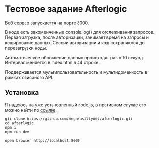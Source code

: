 # Тестовое задание Afterlogic
Веб сервер запускается на порте 8000.

В коде есть закоменченные console.log() для отслеживания запросов. Первая загрузка, после авторизации, занимает время на запросы и кэширование данных. Сессии авторизации и кэш сохраняются до перезагрузки ноды.

Автоматическое обновление данных происходит раз в 10 секунд. Интервал меняется в index.html в 44 строке.

Поддерживается мультипользовательность и мультидоменность в рамках описаного API.

## Установка
Я надеюсь на уже установленный node.js, в противном случае его можно найти по [ссылке](https://nodejs.org/).
```text
git clone https://github.com/MegaVasiliy007/afterlogic.git
cd afterlogic
npm i
npm run dev

open browser http://localhost:8000
```
